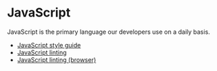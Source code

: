 # JavaScript

JavaScript is the primary language our developers use on a daily basis.

- [JavaScript style guide](./styleguide.md)
- [JavaScript linting](./.eslintrc)
- [JavaScript linting (browser)](./.eslintrc-browser)
